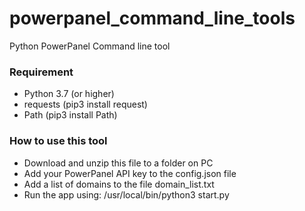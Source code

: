 # powerpanel_command_line_tools
Python PowerPanel Command line tool

### Requirement
- Python 3.7 (or higher)
- requests (pip3 install request)
- Path (pip3 install Path)

### How to use this tool
- Download and unzip this file to a folder on PC
- Add your PowerPanel API key to the config.json file
- Add a list of domains to the file domain_list.txt
- Run the app using: /usr/local/bin/python3 start.py
